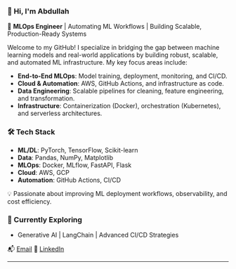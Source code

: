 ### 👋 Hi, I'm Abdullah

🚀 **MLOps Engineer** | Automating ML Workflows | Building Scalable, Production-Ready Systems

Welcome to my GitHub! I specialize in bridging the gap between machine learning models and real-world applications by building robust, scalable, and automated ML infrastructure. My key focus areas include:

* **End-to-End MLOps**: Model training, deployment, monitoring, and CI/CD.
* **Cloud & Automation**: AWS, GitHub Actions, and infrastructure as code.
* **Data Engineering**: Scalable pipelines for cleaning, feature engineering, and transformation.
* **Infrastructure**: Containerization (Docker), orchestration (Kubernetes), and serverless architectures.

### 🛠️ Tech Stack

* **ML/DL**: PyTorch, TensorFlow, Scikit-learn
* **Data**: Pandas, NumPy, Matplotlib
* **MLOps**: Docker, MLflow, FastAPI, Flask
* **Cloud**: AWS, GCP
* **Automation**: GitHub Actions, CI/CD

💡 Passionate about improving ML deployment workflows, observability, and cost efficiency.

### 🌱 Currently Exploring

* Generative AI | LangChain | Advanced CI/CD Strategies

📬 [Email](mailto:abdullahmansoor123@gmail.com)
🔗 [LinkedIn](https://www.linkedin.com/in/abdullah-123/)

---
